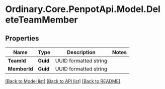 # Ordinary.Core.PenpotApi.Model.DeleteTeamMember

## Properties

Name | Type | Description | Notes
------------ | ------------- | ------------- | -------------
**TeamId** | **Guid** | UUID formatted string | 
**MemberId** | **Guid** | UUID formatted string | 

[[Back to Model list]](../README.md#documentation-for-models) [[Back to API list]](../README.md#documentation-for-api-endpoints) [[Back to README]](../README.md)

